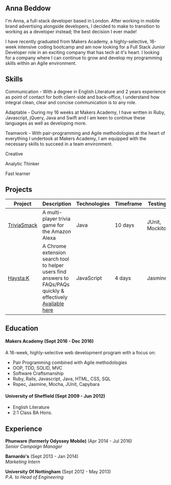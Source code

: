 ## Anna Beddow

I'm Anna, a full-stack developer based in London. After working in mobile brand advertising alongside developers, I decided to make to transition to working as a developer instead; the best decision I ever made!

I have recently graduated from Makers Academy, a highly-selective, 16-week intensive coding bootcamp and am now looking for a Full Stack Junior Developer role in an exciting company that has tech at it's heart. I looking for a company where I can continue to grow and develop my programming skills within an Agile environment.


## Skills

Communication - With a degree in English Literature and 2 years experience as point of contact for both client-side and back-office, I understand how integral clean, clear and concise communication is to any role.

Adaptable - During my 16 weeks at Makers Academy, I have written in Ruby, Javascript, jQuery, Java and Swift and I am keen to continue these languages as well as developing more. 

Teamwork - With pair-programming and Agile methodologies at the heart of everything I undertook at Makers Academy, I am equipped with the necessary skills to succeed in a team environment.

Creative

Analytic Thinker


Fast learner

## Projects

 Project | Description | Technologies | Timeframe | Testing
 ------------- | ----------- | --------------------- | ------------ | -------
 [TriviaSmack](https://github.com/nicoleshasha/AlexaPubQuiz)| A multi-player trivia game for the Amazon Alexa | Java | 10 days | JUnit, Mockito   
 [Haysta:K](https://github.com/fbell123/haystak)| A Chrome extension search tool to helper users find answers to FAQs/PAQs quickly & effectively [Available here](https://chrome.google.com/webstore/detail/haystak/menbljajicjikigkpahaonmcjhmjknpo?utm_source=gmail)| JavaScript | 4 days  | Jasmine
<!--
#### This Skill

Descriptive paragraph of how capable you are at this skill and, if relevant, how it has developed.

- Experience
- Achievements
- Evidence

#### Another Skill

Descriptive paragraph of how capable you are at this skill and, if relevant, how it has developed.

- I achieved A during my work at B (job, or otherwise)
- I contributed to the growth of X while doing Y (job, or otherwise)
- I built this, made this, broke this, fixed this, etc.
- A link to some on-line evidence (blogs, videos, articles, etc.) -->

## Education

#### Makers Academy (Sept 2016 - Dec 2016)

A 16-week, highly-selective web development program with a focus on:

- Pair Programming combined with Agile methodologies
- OOP, TDD, SOLID, MVC
- Software Craftsmanship
- Ruby, Rails, Javascript, Java, HTML, CSS, SQL
- Rspec, Jasmine, Mocha, JUnit, Capybara

#### University of Sheffield (Sept 2009 - Jun 2012)

- English Literature
- 2:1 Class BA Hons.

## Experience

**Phunware (formerly Odyssey Mobile)** (Apr 2014 - Jul 2016)    
*Senior Campaign Manager*  

**Barnardo's** (Sept 2013 - Jan 2014)   
*Marketing Intern*  

**University Of Nottingham** (Sept 2012 - May 2013)   
*P.A. to Head of Engineering*
